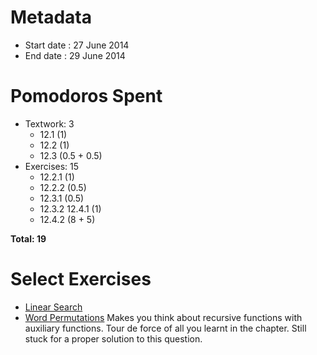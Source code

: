 Metadata
========

- Start date : 27 June 2014
- End date : 29 June 2014

Pomodoros Spent
==============

- Textwork: 3
  - 12.1 (1)
  - 12.2 (1)
  - 12.3 (0.5 + 0.5)
- Exercises: 15
  - 12.2.1 (1)
  - 12.2.2 (0.5)
  - 12.3.1 (0.5)
  - 12.3.2 12.4.1 (1)
  - 12.4.2 (8 + 5)

**Total: 19**

Select Exercises
================
- [Linear Search](http://htdp.org/2003-09-26/Book/curriculum-Z-H-16.html#node_thm_12.2.2)
- [Word Permutations](http://htdp.org/2003-09-26/Book/curriculum-Z-H-16.html#node_thm_12.4.2) Makes you think about recursive functions with auxiliary functions. Tour de force of all you learnt in the chapter. Still stuck for a proper solution to this question.
